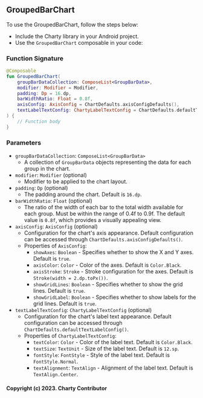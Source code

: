 ## GroupedBarChart

To use the GroupedBarChart, follow the steps below:

- Include the Charty library in your Android project.
- Use the `GroupedBarChart` composable in your code:

### Function Signature

```kotlin
@Composable
fun GroupedBarChart(
    groupBarDataCollection: ComposeList<GroupBarData>,
    modifier: Modifier = Modifier,
    padding: Dp = 16.dp,
    barWidthRatio: Float = 0.8f,
    axisConfig: AxisConfig = ChartDefaults.axisConfigDefaults(),
    textLabelTextConfig: ChartyLabelTextConfig = ChartDefaults.defaultTextLabelConfig(),
) {
    // Function body
}
```


### Parameters
- `groupBarDataCollection`: `ComposeList<GroupBarData>`
  - A collection of `GroupBarData` objects representing the data for each group in the chart.
- `modifier`: `Modifier` (optional)
  - Modifier to be applied to the chart layout.
- `padding`: `Dp` (optional)
  - The padding around the chart. Default is `16.dp`.
- `barWidthRatio`: `Float` (optional)
  - The ratio of the width of each bar to the total width available for each group. Must be within the range of 0.4f to 0.9f. The default value is `0.8f`, which provides a visually appealing view.
- `axisConfig`: `AxisConfig` (optional)
  - Configuration for the chart's axis appearance. Default configuration can be accessed through `ChartDefaults.axisConfigDefaults()`.
  - Properties of `AxisConfig`:
    - `showAxes`: `Boolean` - Specifies whether to show the X and Y axes. Default is `true`.
    - `axisColor`: `Color` - Color of the axes. Default is `Color.Black`.
    - `axisStroke`: `Stroke` - Stroke configuration for the axes. Default is `Stroke(width = 2.dp.toPx())`.
    - `showGridLines`: `Boolean` - Specifies whether to show the grid lines. Default is `true`.
    - `showGridLabel`: `Boolean` - Specifies whether to show labels for the grid lines. Default is `true`.
- `textLabelTextConfig`: `ChartyLabelTextConfig` (optional)
  - Configuration for the chart's label text appearance. Default configuration can be accessed through `ChartDefaults.defaultTextLabelConfig()`.
  - Properties of `ChartyLabelTextConfig`:
    - `textColor`: `Color` - Color of the label text. Default is `Color.Black`.
    - `textSize`: `TextUnit` - Size of the label text. Default is `12.sp`.
    - `fontStyle`: `FontStyle` - Style of the label text. Default is `FontStyle.Normal`.
    - `textAlignment`: `TextAlign` - Alignment of the label text. Default is `TextAlign.Center`.


#### Copyright (c) 2023. Charty Contributor